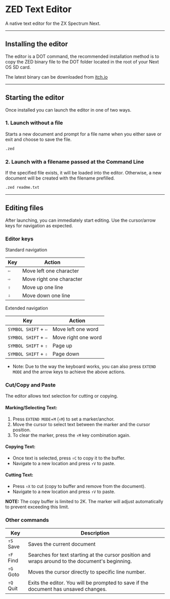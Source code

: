 # ZED Text Editor

A native text editor for the ZX Spectrum Next.

---

## Installing the editor
The editor is a DOT command, the recommended installation method is to copy the ZED binary file to the DOT folder located in the root of your Next OS SD card.

The latest binary can be downloaded from [itch.io](https://taylorza.itch.io/zed)

---

## Starting the editor
Once installed you can launch the editor in one of two ways.

### 1. Launch without a file
Starts a new document and prompt for a file name when you either save or exit and choose to save the file.
```bash
.zed
```

### 2. Launch with a filename passed at the Command Line

If the specified file exists, it will be loaded into the editor. Otherwise, a new document will be created with the filename prefilled.

```bash
.zed readme.txt
```

---

## Editing files

After launching, you can immediately start editing. Use the cursor/arrow keys for navigation as expected.

### Editor keys

Standard navigation

|Key|Action|
|---|------|
|`⇦`|Move left one character|
|`⇨`|Move right one character|
|`⇧`|Move up one line|
|`⇩`|Move down one line|

Extended navigation

|Key|Action|
|---|------|
|`SYMBOL SHIFT` + `⇦`|Move left one word|
|`SYMBOL SHIFT` + `⇨`|Move right one word|
|`SYMBOL SHIFT` + `⇧`|Page up|
|`SYMBOL SHIFT` + `⇩`|Page down|

* Note: Due to the way the keyboard works, you can also press `EXTEND MODE` and the arrow keys to achieve the above actions.

### Cut/Copy and Paste
The editor allows text selection for cutting or copying.

#### Marking/Selecting Text:
1. Press `EXTEND MODE`+`M` (`↑M`) to set a marker/anchor.
2. Move the cursor to select text between the marker and the cursor position.
3. To clear the marker, press the `↑M` key combination again.

#### Copying Text:
* Once text is selected, press `↑C` to copy it to the buffer.
* Navigate to a new location and press `↑V` to paste.

#### Cutting Text:
* Press `↑X` to cut (copy to buffer and remove from the document).
* Navigate to a new location and press `↑V` to paste.

**NOTE:** The copy buffer is limited to 2K. The marker will adjust automatically to prevent exceeding this limit.

### Other commands

|Key|Description|
|---|-----------|
| `↑S` Save | Saves the current document |
| `↑F` Find | Searches for text starting at the cursor position and wraps around to the document's beginning.|
| `↑G` Goto | Moves the cursor directly to specific line number.| 
| `↑Q` Quit | Exits the editor. You will be prompted to save if the document has unsaved changes.|